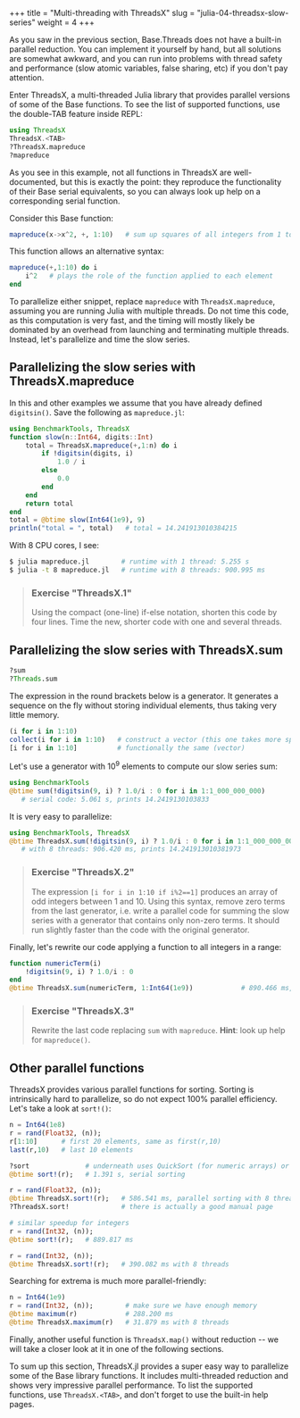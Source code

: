 +++
title = "Multi-threading with ThreadsX"
slug = "julia-04-threadsx-slow-series"
weight = 4
+++

As you saw in the previous section, Base.Threads does not have a built-in parallel reduction. You can implement it
yourself by hand, but all solutions are somewhat awkward, and you can run into problems with thread safety and
performance (slow atomic variables, false sharing, etc) if you don't pay attention.

Enter ThreadsX, a multi-threaded Julia library that provides parallel versions of some of the Base functions. To see the
list of supported functions, use the double-TAB feature inside REPL:

```jl
using ThreadsX
ThreadsX.<TAB>
?ThreadsX.mapreduce
?mapreduce
```

As you see in this example, not all functions in ThreadsX are well-documented, but this is exactly the point: they
reproduce the functionality of their Base serial equivalents, so you can always look up help on a corresponding serial
function.

Consider this Base function:

```jl
mapreduce(x->x^2, +, 1:10)   # sum up squares of all integers from 1 to 10
```

This function allows an alternative syntax:

```jl
mapreduce(+,1:10) do i
    i^2   # plays the role of the function applied to each element
end
```

To parallelize either snippet, replace `mapreduce` with `ThreadsX.mapreduce`, assuming you are running Julia with
multiple threads. Do not time this code, as this computation is very fast, and the timing will mostly likely be
dominated by an overhead from launching and terminating multiple threads. Instead, let's parallelize and time the slow
series.

## Parallelizing the slow series with ThreadsX.mapreduce

In this and other examples we assume that you have already defined `digitsin()`. Save the following as `mapreduce.jl`:

```jl
using BenchmarkTools, ThreadsX
function slow(n::Int64, digits::Int)
    total = ThreadsX.mapreduce(+,1:n) do i
		if !digitsin(digits, i)
			1.0 / i
		else
			0.0
		end
    end
    return total
end
total = @btime slow(Int64(1e9), 9)
println("total = ", total)   # total = 14.241913010384215
```

With 8 CPU cores, I see:

```sh
$ julia mapreduce.jl        # runtime with 1 thread: 5.255 s
$ julia -t 8 mapreduce.jl   # runtime with 8 threads: 900.995 ms
```

> ### Exercise "ThreadsX.1"
> Using the compact (one-line) if-else notation, shorten this code by four lines. Time the new, shorter code with one
> and several threads.

## Parallelizing the slow series with ThreadsX.sum

```jl
?sum
?Threads.sum
```

The expression in the round brackets below is a generator. It generates a sequence on the fly without storing individual
elements, thus taking very little memory.

```jl
(i for i in 1:10)
collect(i for i in 1:10)   # construct a vector (this one takes more space)
[i for i in 1:10]          # functionally the same (vector)
```

Let's use a generator with $10^9$ elements to compute our slow series sum:

```jl
using BenchmarkTools
@btime sum(!digitsin(9, i) ? 1.0/i : 0 for i in 1:1_000_000_000)
   # serial code: 5.061 s, prints 14.2419130103833
```

It is very easy to parallelize:

```jl
using BenchmarkTools, ThreadsX
@btime ThreadsX.sum(!digitsin(9, i) ? 1.0/i : 0 for i in 1:1_000_000_000)
   # with 8 threads: 906.420 ms, prints 14.241913010381973
```

> ### Exercise "ThreadsX.2"
> The expression `[i for i in 1:10 if i%2==1]` produces an array of odd integers between 1
> and 10. Using this syntax, remove zero terms from the last generator, i.e. write a parallel code for summing the slow
> series with a generator that contains only non-zero terms. It should run slightly faster than the code with the
> original generator.

<!-- ```jl -->
<!-- @btime ThreadsX.sum(1.0/i for i in 1:1_000_000_000 if !digitsin(9, i)) -->
<!-- ``` -->

Finally, let's rewrite our code applying a function to all integers in a range:

```jl
function numericTerm(i)
    !digitsin(9, i) ? 1.0/i : 0
end
@btime ThreadsX.sum(numericTerm, 1:Int64(1e9))            # 890.466 ms, same result
```

> ### Exercise "ThreadsX.3"
> Rewrite the last code replacing `sum` with `mapreduce`. **Hint**: look up help for `mapreduce()`.

<!-- ```jl -->
<!-- @btime ThreadsX.mapreduce(numericTerm, +, 1:Int64(1e9))   # 912.552 ms, same result -->
<!-- ``` -->

## Other parallel functions

ThreadsX provides various parallel functions for sorting. Sorting is intrinsically hard to parallelize, so do not expect
100% parallel efficiency. Let's take a look at `sort!()`:

```jl
n = Int64(1e8)
r = rand(Float32, (n));
r[1:10]      # first 20 elements, same as first(r,10)
last(r,10)   # last 10 elements

?sort              # underneath uses QuickSort (for numeric arrays) or MergeSort
@btime sort!(r);   # 1.391 s, serial sorting

r = rand(Float32, (n));
@btime ThreadsX.sort!(r);   # 586.541 ms, parallel sorting with 8 threads
?ThreadsX.sort!             # there is actually a good manual page

# similar speedup for integers
r = rand(Int32, (n));
@btime sort!(r);   # 889.817 ms

r = rand(Int32, (n));
@btime ThreadsX.sort!(r);   # 390.082 ms with 8 threads
```

Searching for extrema is much more parallel-friendly:

```jl
n = Int64(1e9)
r = rand(Int32, (n));        # make sure we have enough memory
@btime maximum(r)            # 288.200 ms
@btime ThreadsX.maximum(r)   # 31.879 ms with 8 threads
```

Finally, another useful function is `ThreadsX.map()` without reduction -- we will take a closer look at it in one of the
following sections.

To sum up this section, ThreadsX.jl provides a super easy way to parallelize some of the Base library functions. It
includes multi-threaded reduction and shows very impressive parallel performance. To list the supported functions, use
`ThreadsX.<TAB>`, and don't forget to use the built-in help pages.
